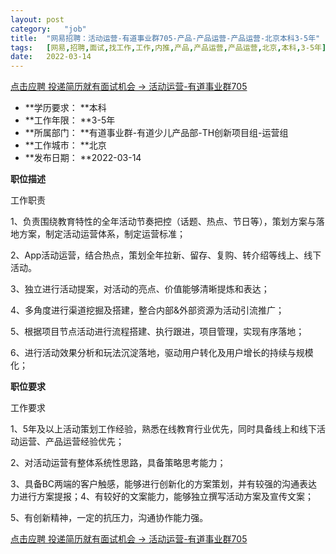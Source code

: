 ```yaml
---
layout:	post
category:	"job"
title:	"网易招聘：活动运营-有道事业群705-产品-产品运营-产品运营-北京本科3-5年"
tags:	[网易,招聘,面试,找工作,工作,内推,产品,产品运营,产品运营,北京,本科,3-5年]
date:	2022-03-14
---
```


[点击应聘 投递简历就有面试机会 ->  活动运营-有道事业群705](http://mobile.bole.netease.com/bole/boleDetail?id=33006&employeeId=346f03c3cda5f04c&key=all)



- **学历要求： **本科
- **工作年限： **3-5年
- **所属部门： **有道事业群-有道少儿产品部-TH创新项目组-运营组
- **工作城市： **北京
- **发布日期： **2022-03-14



**职位描述**

工作职责

1、负责围绕教育特性的全年活动节奏把控（话题、热点、节日等），策划方案与落地方案，制定活动运营体系，制定运营标准；

2、App活动运营，结合热点，策划全年拉新、留存、复购、转介绍等线上、线下活动。

3、独立进行活动提案，对活动的亮点、价值能够清晰提炼和表达；

4、多角度进行渠道挖掘及搭建，整合内部&amp;外部资源为活动引流推广；

5、根据项目节点活动进行流程搭建、执行跟进，项目管理，实现有序落地；

6、进行活动效果分析和玩法沉淀落地，驱动用户转化及用户增长的持续与规模化；





**职位要求**

工作要求

1、5年及以上活动策划工作经验，熟悉在线教育行业优先，同时具备线上和线下活动运营、产品运营经验优先；

2、对活动运营有整体系统性思路，具备策略思考能力；

3、具备BC两端的客户触感，能够进行创新化的方案策划，并有较强的沟通表达力进行方案提报；4、有较好的文案能力，能够独立撰写活动方案及宣传文案；

5、有创新精神，一定的抗压力，沟通协作能力强。



[点击应聘 投递简历就有面试机会 ->  活动运营-有道事业群705](http://mobile.bole.netease.com/bole/boleDetail?id=33006&employeeId=346f03c3cda5f04c&key=all)
